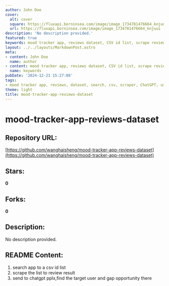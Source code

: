 ```yaml
---
author: John Doe
cover:
  alt: cover
  square: https://fluxapi.borninsea.com/image/image_1734781476664_knjuui
  url: https://fluxapi.borninsea.com/image/image_1734781476664_knjuui
description: 'No description provided.'
featured: true
keywords: mood tracker app, reviews dataset, CSV id list, scrape reviews, target user, gap opportunity
layout: ../../layouts/MarkdownPost.astro
meta:
- content: John Doe
  name: author
- content: mood tracker app, reviews dataset, CSV id list, scrape reviews, target user, gap opportunity
  name: keywords
pubDate: '2024-12-21 15:27:08'
tags:
- mood tracker app, reviews, dataset, search, csv, scraper, ChatGPT, user analysis, gap opportunity
theme: light
title: mood-tracker-app-reviews-dataset
---
```


# mood-tracker-app-reviews-dataset

## Repository URL: 
[https://github.com/wanghaisheng/mood-tracker-app-reviews-dataset](https://github.com/wanghaisheng/mood-tracker-app-reviews-dataset)

## Stars: 
**0**

## Forks: 
**0**

## Description: 
No description provided.

## README Content: 
1. search app to a csv id list
2. scrape the list to review result
3. send to chatgpt pplx,find the target user and gap opportunity there


